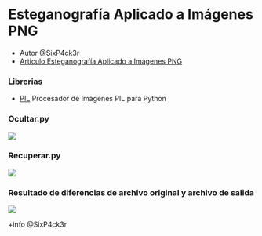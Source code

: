 # Esteganografía Aplicado a Imágenes PNG
- Autor @SixP4ck3r
- [Articulo Esteganografía Aplicado a Imágenes PNG ](https://github.com/rithchard/esteganografia/blob/main/Esteganograf%C3%ADa%20Aplicado%20a%20Im%C3%A1genes%20PNG.pdf)

### Librerias
- [PIL](https://github.com/python-pillow/Pillow) Procesador de Imágenes PIL para Python


### Ocultar.py
<img src='https://i.imgur.com/tDlgHdf.png'/>

### Recuperar.py
<img src='https://i.imgur.com/VIbz4g5.png'/>

### Resultado de diferencias de archivo original y archivo de salida
<img src='https://i.imgur.com/KsuVd11.png'/>


+info @SixP4ck3r
